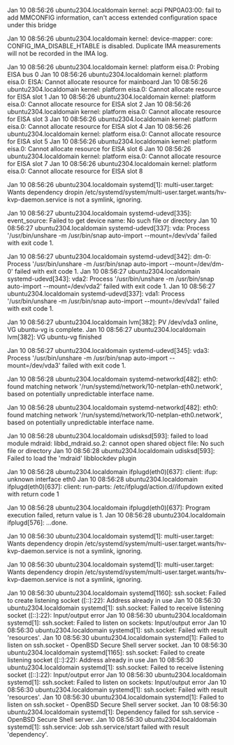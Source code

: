 Jan 10 08:56:26 ubuntu2304.localdomain kernel: acpi PNP0A03:00: fail to add MMCONFIG information, can't access extended configuration space under this bridge

Jan 10 08:56:26 ubuntu2304.localdomain kernel: device-mapper: core: CONFIG_IMA_DISABLE_HTABLE is disabled. Duplicate IMA measurements will not be recorded in the IMA log.

Jan 10 08:56:26 ubuntu2304.localdomain kernel: platform eisa.0: Probing EISA bus 0
Jan 10 08:56:26 ubuntu2304.localdomain kernel: platform eisa.0: EISA: Cannot allocate resource for mainboard
Jan 10 08:56:26 ubuntu2304.localdomain kernel: platform eisa.0: Cannot allocate resource for EISA slot 1
Jan 10 08:56:26 ubuntu2304.localdomain kernel: platform eisa.0: Cannot allocate resource for EISA slot 2
Jan 10 08:56:26 ubuntu2304.localdomain kernel: platform eisa.0: Cannot allocate resource for EISA slot 3
Jan 10 08:56:26 ubuntu2304.localdomain kernel: platform eisa.0: Cannot allocate resource for EISA slot 4
Jan 10 08:56:26 ubuntu2304.localdomain kernel: platform eisa.0: Cannot allocate resource for EISA slot 5
Jan 10 08:56:26 ubuntu2304.localdomain kernel: platform eisa.0: Cannot allocate resource for EISA slot 6
Jan 10 08:56:26 ubuntu2304.localdomain kernel: platform eisa.0: Cannot allocate resource for EISA slot 7
Jan 10 08:56:26 ubuntu2304.localdomain kernel: platform eisa.0: Cannot allocate resource for EISA slot 8

Jan 10 08:56:26 ubuntu2304.localdomain systemd[1]: multi-user.target: Wants dependency dropin /etc/systemd/system/multi-user.target.wants/hv-kvp-daemon.service is not a symlink, ignoring.

Jan 10 08:56:27 ubuntu2304.localdomain systemd-udevd[335]: event_source: Failed to get device name: No such file or directory
Jan 10 08:56:27 ubuntu2304.localdomain systemd-udevd[337]: vda: Process '/usr/bin/unshare -m /usr/bin/snap auto-import --mount=/dev/vda' failed with exit code 1.

Jan 10 08:56:27 ubuntu2304.localdomain systemd-udevd[342]: dm-0: Process '/usr/bin/unshare -m /usr/bin/snap auto-import --mount=/dev/dm-0' failed with exit code 1.
Jan 10 08:56:27 ubuntu2304.localdomain systemd-udevd[343]: vda2: Process '/usr/bin/unshare -m /usr/bin/snap auto-import --mount=/dev/vda2' failed with exit code 1.
Jan 10 08:56:27 ubuntu2304.localdomain systemd-udevd[337]: vda1: Process '/usr/bin/unshare -m /usr/bin/snap auto-import --mount=/dev/vda1' failed with exit code 1.

Jan 10 08:56:27 ubuntu2304.localdomain lvm[382]: PV /dev/vda3 online, VG ubuntu-vg is complete.
Jan 10 08:56:27 ubuntu2304.localdomain lvm[382]: VG ubuntu-vg finished

Jan 10 08:56:27 ubuntu2304.localdomain systemd-udevd[345]: vda3: Process '/usr/bin/unshare -m /usr/bin/snap auto-import --mount=/dev/vda3' failed with exit code 1.

Jan 10 08:56:28 ubuntu2304.localdomain systemd-networkd[482]: eth0: found matching network '/run/systemd/network/10-netplan-eth0.network', based on potentially unpredictable interface name.

Jan 10 08:56:28 ubuntu2304.localdomain systemd-networkd[482]: eth0: found matching network '/run/systemd/network/10-netplan-eth0.network', based on potentially unpredictable interface name.

Jan 10 08:56:28 ubuntu2304.localdomain udisksd[593]: failed to load module mdraid: libbd_mdraid.so.2: cannot open shared object file: No such file or directory
Jan 10 08:56:28 ubuntu2304.localdomain udisksd[593]: Failed to load the 'mdraid' libblockdev plugin

Jan 10 08:56:28 ubuntu2304.localdomain ifplugd(eth0)[637]: client: ifup: unknown interface eth0
Jan 10 08:56:28 ubuntu2304.localdomain ifplugd(eth0)[637]: client: run-parts: /etc/ifplugd/action.d//ifupdown exited with return code 1

Jan 10 08:56:28 ubuntu2304.localdomain ifplugd(eth0)[637]: Program execution failed, return value is 1.
Jan 10 08:56:28 ubuntu2304.localdomain ifplugd[576]:    ...done.

Jan 10 08:56:30 ubuntu2304.localdomain systemd[1]: multi-user.target: Wants dependency dropin /etc/systemd/system/multi-user.target.wants/hv-kvp-daemon.service is not a symlink, ignoring.

Jan 10 08:56:30 ubuntu2304.localdomain systemd[1]: multi-user.target: Wants dependency dropin /etc/systemd/system/multi-user.target.wants/hv-kvp-daemon.service is not a symlink, ignoring.

Jan 10 08:56:30 ubuntu2304.localdomain systemd[1160]: ssh.socket: Failed to create listening socket ([::]:22): Address already in use
Jan 10 08:56:30 ubuntu2304.localdomain systemd[1]: ssh.socket: Failed to receive listening socket ([::]:22): Input/output error
Jan 10 08:56:30 ubuntu2304.localdomain systemd[1]: ssh.socket: Failed to listen on sockets: Input/output error
Jan 10 08:56:30 ubuntu2304.localdomain systemd[1]: ssh.socket: Failed with result 'resources'.
Jan 10 08:56:30 ubuntu2304.localdomain systemd[1]: Failed to listen on ssh.socket - OpenBSD Secure Shell server socket.
Jan 10 08:56:30 ubuntu2304.localdomain systemd[1165]: ssh.socket: Failed to create listening socket ([::]:22): Address already in use
Jan 10 08:56:30 ubuntu2304.localdomain systemd[1]: ssh.socket: Failed to receive listening socket ([::]:22): Input/output error
Jan 10 08:56:30 ubuntu2304.localdomain systemd[1]: ssh.socket: Failed to listen on sockets: Input/output error
Jan 10 08:56:30 ubuntu2304.localdomain systemd[1]: ssh.socket: Failed with result 'resources'.
Jan 10 08:56:30 ubuntu2304.localdomain systemd[1]: Failed to listen on ssh.socket - OpenBSD Secure Shell server socket.
Jan 10 08:56:30 ubuntu2304.localdomain systemd[1]: Dependency failed for ssh.service - OpenBSD Secure Shell server.
Jan 10 08:56:30 ubuntu2304.localdomain systemd[1]: ssh.service: Job ssh.service/start failed with result 'dependency'.
